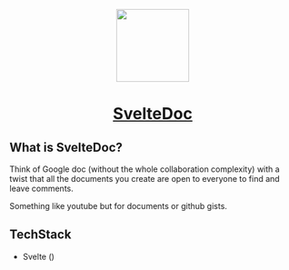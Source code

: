 <p align="center">
  <a href="https://sveltedoc.xyz">
    <img src="https://sveltedoc.xyz/logo_192.png" height="128">
    <h1 align="center">SvelteDoc</h1>
  </a>
</p>

## What is SvelteDoc?

Think of Google doc (without the whole collaboration complexity) with a twist that all the documents you create are open to everyone to find and leave comments.

Something like youtube but for documents or github gists.

## TechStack

- Svelte ()
